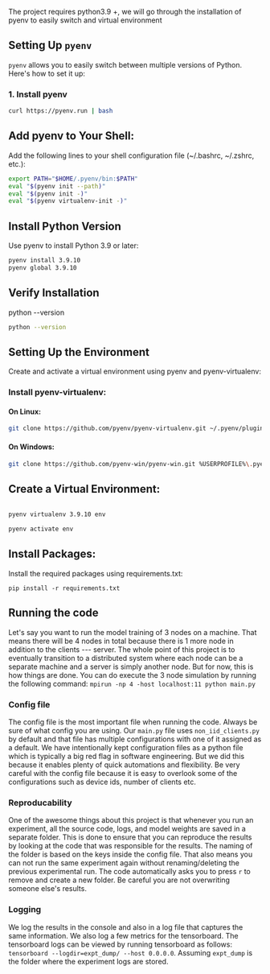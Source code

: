 


The project requires python3.9 +, we will go through the installation of pyenv to easily switch and virtual environment 

## Setting Up `pyenv`

`pyenv` allows you to easily switch between multiple versions of Python. Here's how to set it up:

### 1. Install pyenv 

```bash
curl https://pyenv.run | bash
```

## Add pyenv to Your Shell:
Add the following lines to your shell configuration file (~/.bashrc, ~/.zshrc, etc.):

```bash
export PATH="$HOME/.pyenv/bin:$PATH"
eval "$(pyenv init --path)"
eval "$(pyenv init -)"
eval "$(pyenv virtualenv-init -)"

```

## Install Python Version

Use pyenv to install Python 3.9 or later:

```bash
pyenv install 3.9.10
pyenv global 3.9.10

```

## Verify Installation
python --version

```bash
python --version

```

## Setting Up the Environment
Create and activate a virtual environment using pyenv and pyenv-virtualenv:

### Install pyenv-virtualenv:

   #### On Linux:

```bash
git clone https://github.com/pyenv/pyenv-virtualenv.git ~/.pyenv/plugins/pyenv-virtualenv
```
 #### On Windows:

```bash 
git clone https://github.com/pyenv-win/pyenv-win.git %USERPROFILE%\.pyenv
```

## Create a Virtual Environment:

``` bash

pyenv virtualenv 3.9.10 env
```

```bash
pyenv activate env
```


## Install  Packages:

Install the required packages using requirements.txt:

```
pip install -r requirements.txt

```


## Running the code
Let's say you want to run the model training of 3 nodes on a machine. That means there will be 4 nodes in total because there is 1 more node in addition to the clients --- server.
The whole point of this project is to eventually transition to a distributed system where each node can be a separate machine and a server is simply another node. But for now, this is how things are done.
You can do execute the 3 node simulation by running the following command:
`mpirun -np 4 -host localhost:11 python main.py`


### Config file
The config file is the most important file when running the code. Always be sure of what config you are using. Our `main.py` file uses `non_iid_clients.py` by default and that file has multiple configurations with one of it assigned as a default. We have intentionally kept configuration files as a python file which is typically a big red flag in software engineering. But we did this because it enables plenty of quick automations and flexibility. Be very careful with the config file because it is easy to overlook some of the configurations such as device ids, number of clients etc.

### Reproducability
One of the awesome things about this project is that whenever you run an experiment, all the source code, logs, and model weights are saved in a separate folder. This is done to ensure that you can reproduce the results by looking at the code that was responsible for the results. The naming of the folder is based on the keys inside the config file. That also means you can not run the same experiment again without renaming/deleting the previous experimental run. The code automatically asks you to press `r` to remove and create a new folder. Be careful you are not overwriting someone else's results.

### Logging
We log the results in the console and also in a log file that captures the same information. We also log a few metrics for the tensorboard. The tensorboard logs can be viewed by running tensorboard as follows:
`tensorboard --logdir=expt_dump/ --host 0.0.0.0`. Assuming `expt_dump` is the folder where the experiment logs are stored.

